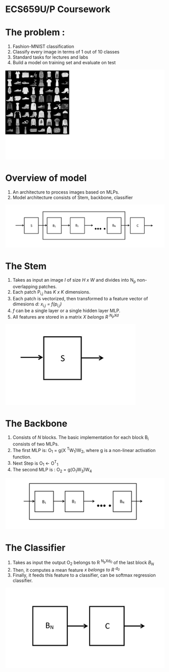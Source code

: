 # ECS659U/P Coursework

# The problem :
1) Fashion-MNIST classification 
2) Classify every image in terms of 1 out of 10 classes 
3) Standard tasks for lectures and labs
4) Build a model on training set and evaluate on test 
<img src='images/fashion_mnist.jpg'>

# Overview of model
1) An architecture to process images based on MLPs.
2) Model architecture consists of Stem, backbone, classifier 

<img src ='images/overview.jpg'>

# The Stem
1) Takes as input an image <i>I</i> of size <i>H x W</i> and divides into N<sub>p</sub> non-overlapping patches.
2) Each patch P<sub>i,j</sub> has <i>K x K</i> dimensions.
3) Each patch is vectorized, then transformed to a feature vector of dimesions <i>d: x<sub>i,j</sub> = f(p<sub>i,j</sub>)</i>
4) <i>f</i> can be a single layer or a single hidden layer MLP.
5) All features are stored in a matrix <i> X belongs R <sup>N<sub>p</sub>Xd</sup></i>

<img src ='images/stem.jpg'>
  
# The Backbone
1) Consists of <i>N</i> blocks. The basic implementation for each block B<sub>i</sub> consists of two MLPs.
2) The first MLP is: O<sub>1</sub> = g(X <sup>T</sup>W<sub>1</sub>)W<sub>2</sub>, where g is a non-linear activation function.
3) Next Step is O<sub>1</sub> <- O<sup>T</sup><sub>1</sub>
4) The second MLP is : O<sub>2</sub> = g(O<sub>1</sub>W<sub>3</sub>)W<sub>4</sub>

<img src ='images/backbone.jpg'>

# The Classifier
1) Takes as input the output O<sub>2</sub> belongs to R <sup>N<sub>p</sub>Xd<sub>0</sub></sup></i> of the last block <i>B<sub>N</sub></i>
2) Then, it computes a mean feature <i>x belongs to R <sup>d<sub>0</sub></sup></i>
3) Finally, it feeds this feature to a classifier, can be softmax regression classifier.

<img src ='images/classifier.jpg'>








